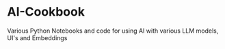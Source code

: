 # AI-Cookbook
Various Python Notebooks and code for using AI with various LLM models, UI's and Embeddings
